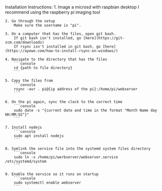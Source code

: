 Installation Instructions:
	1. Image a microsd with raspbian desktop
		I recommend using the raspberry pi imaging tool

	2. Go through the setup 
		Make sure the username is "pi".

	3. On a computer that has the files, open git bash. 
		If git bash isn't installed, go [here](https://git-scm.com/downloads)
		If rsync isn't installed in git bash, go [here](https://ayewo.com/how-to-install-rsync-on-windows/)

	4. Navigate to the directory that has the files
		```console
		cd {path to file directory}
		```

	5. Copy the files from 
		```console
		rsync -avr . pi@{ip address of the pi}:/home/pi/webserver
		```

	6. On the pi again, sync the clock to the correct time
		```console
		sudo date -s "{current date and time in the format "Month Name day HH:MM:SS"}"
		```

	7. Install nodejs
		```console
		sudo apt install nodejs
		```

	8. Symlink the service file into the systemd system files directory
		```console
		sudo ln -s /home/pi/werbserver/webserver.service /etc/systemd/system
		```

	9. Enable the service so it runs on startup
		```console
		sudo systemctl enable webserver
		```